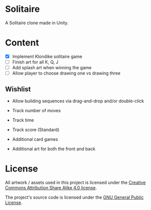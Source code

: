 # Solitaire

A Solitaire clone made in Unity.

# Content

- [x] Implement Klondike solitaire game
- [ ] Finish art for all K, Q, J
- [ ] Add splash art when winning the game
- [ ] Allow player to choose drawing one vs drawing three

## Wishlist

- Allow building sequences via drag-and-drop and/or double-click
- Track number of moves
- Track time
- Track score (Standard)

- Additional card games
- Additional art for both the front and back

# License

All artwork / assets used in this project is licensed under the [Creative Commons Attribution Share Alike 4.0 license](https://creativecommons.org/licenses/by-sa/4.0/).

The project's source code is licensed under the [GNU General Public License](https://www.gnu.org/licenses/gpl-3.0.en.html).